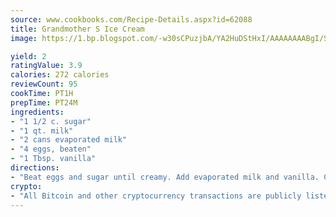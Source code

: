 ```yaml
---
source: www.cookbooks.com/Recipe-Details.aspx?id=62088
title: Grandmother S Ice Cream
image: https://1.bp.blogspot.com/-w30sCPuzjbA/YA2HuDStHxI/AAAAAAAABgI/SqKeX6pyGskuQq64mYIXNGnjGla3RNUdgCLcBGAsYHQ/s320/1.png

yield: 2
ratingValue: 3.9
calories: 272 calories
reviewCount: 95
cookTime: PT1H
prepTime: PT24M
ingredients:
- "1 1/2 c. sugar"
- "1 qt. milk"
- "2 cans evaporated milk"
- "4 eggs, beaten"
- "1 Tbsp. vanilla"
directions:
- "Beat eggs and sugar until creamy. Add evaporated milk and vanilla. Churn in freezer."
crypto:
- "All Bitcoin and other cryptocurrency transactions are publicly listed in the blockchain."
---
```

